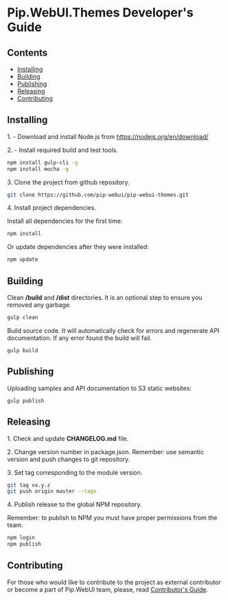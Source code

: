 # Pip.WebUI.Themes Developer's Guide

## <a name="contents"></a> Contents

* [Installing](#install)
* [Building](#build)
* [Publishing](#publish)
* [Releasing](#release)
* [Contributing](#contrib)

## <a name="install"></a> Installing

1\. - Download and install Node.js from https://nodejs.org/en/download/

2\. - Install required build and test tools.

```bash
npm install gulp-cli -g
npm install mocha -g
```

3\. Clone the project from github repository.

```bash
git clone https://github.com/pip-webui/pip-webui-themes.git
```

4\. Install project dependencies.

Install all dependencies for the first time:
```bash
npm install
```

Or update dependencies after they were installed:
```bash
npm update
```

## <a name="build"></a> Building

Clean **/build** and **/dist** directories. It is an optional step to ensure you removed any garbage.
```bash
gulp clean
```

Build source code. It will automatically check for errors and regenerate API documentation.
If any error found the build will fail.
```
gulp build
```

## <a name="publish"></a> Publishing

Uploading samples and API documentation to S3 static websites:
```
gulp publish
```

## <a name="release"></a> Releasing

1\. Check and update **CHANGELOG.md** file.

2\. Change version number in package.json. Remember: use semantic version and push changes to git repository.

3\. Set tag corresponding to the module version.

```bash
git tag vx.y.z
git push origin master --tags
```

4\. Publish release to the global NPM repository.

Remember: to publish to NPM you must have proper permissions from the team.
```bash
npm login
npm publish
```

## <a name="contrib"></a> Contributing

For those who would like to contribute to the project as external contributor or become a part of Pip.WebUI team, 
please, read [Contributor's Guide](https://github.com/pip-webui/pip-webui/blob/master/doc/ContributorsGuide.md).
